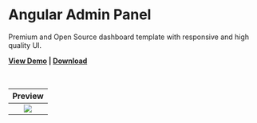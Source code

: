 # Angular Admin Panel

Premium and Open Source dashboard template with responsive and high quality UI.

<strong><a href="https://yadav-saurabh.github.io/angular-admin-panel/">View Demo</a> | <a href="https://github.com/yadav-saurabh/angular-admin-panel/releases">Download</a> </strong>

<br>

| Preview |
|:---------------:|
|<a target="_blank" href="https://yadav-saurabh.github.io/angular-admin-panel/"><img src="https://raw.githubusercontent.com/yadav-saurabh/angular-admin-panel/gh-pages/dashboard.png"/></a>|
